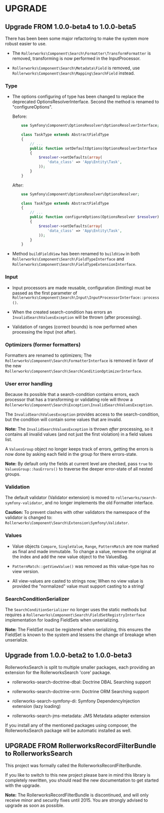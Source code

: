 UPGRADE
=======

## Upgrade FROM 1.0.0-beta4 to 1.0.0-beta5

There has been been some major refactoring to make the system more robust
easier to use.

* The `Rollerworks\Component\Search\Formatter\TransformFormatter` is removed,
  transforming is now performed in the InputProcessor.
  
* `Rollerworks\Component\Search\Metadata\Field` is removed,
  use `Rollerworks\Component\Search\Mapping\SearchField` instead.
  
### Type

* The options configuring of type has been changed to replace the deprecated
  OptionsResolverInterface. Second the method is renamed to "configureOptions".

  Before:
  
  ```php
      use Symfony\Component\OptionsResolver\OptionsResolverInterface;
      
      class TaskType extends AbstractFieldType
      {
          // ...
          public function setDefaultOptions(OptionsResolverInterface $resolver)
          {
              $resolver->setDefaults(array(
                  'data_class' => 'App\Entity\Task',
              ));
          }
      }
  ```
  
  After:
  
  ```php
      use Symfony\Component\OptionsResolver\OptionsResolver;
      
      class TaskType extends AbstractFieldType
      {
          // ...
          public function configureOptions(OptionsResolver $resolver)
          {
              $resolver->setDefaults(array(
                  'data_class' => 'App\Entity\Task',
              ));
          }
      }
  ```
  
* Method `buildFieldView` has been renamed to `buildView` in both
  `Rollerworks\Component\Search\FieldTypeInterface` and
  `Rollerworks\Component\Search\FieldTypeExtensionInterface`.

### Input

* Input processors are made reusable, configuration (limiting) must be passed as the
  first parameter of `Rollerworks\Component\Search\Input\InputProcessorInterface::process()`.
  
* When the created search-condition has errors an `InvalidSearchValuesException`
  will be thrown (after processing).
  
* Validation of ranges (correct bounds) is now performed when processing
  the Input (not after).

### Optimizers (former formatters)

Formatters are renamed to optimizers; The `Rollerworks\Component\Search\FormatterInterface`
is removed in favor of the new `Rollerworks\Component\Search\SearchConditionOptimizerInterface`.
  
### User error handling

Because its possible that a search-condition contains errors, each processor
that has a transforming or validating role will throw a
`Rollerworks\Component\Search\Exception\InvalidSearchValuesException`.

The `InvalidSearchValuesException` provides access to the search-condition,
but the condition will contain some values that are invalid.
  
**Note:** The `InvalidSearchValuesException` is thrown *after* processing,
so it contains all invalid values (and not just the first violation) in a field
values list.

A `ValuesGroup` object no longer keeps track of errors, getting the errors
is now done by asking each field in the group for there errors-state.

**Note:** By default only the fields at current level are checked,
pass `true` to `ValuesGroup::hasErrors()` to traverse the deeper
error-state of all nested groups.

### Validation

The default validator (Validator extension) is moved to `rollerworks/search-symfony-validator`, 
and no longer implements the old Formatter interface.

**Caution:** To prevent clashes with other validators the namespace of the validator
is changed to: `Rollerworks\Component\Search\Extension\Symfony\Validator`.

### Values
  
* Value objects `Compare`, `SingleValue`, `Range`, `PatternMatch` are now marked as
  final and made immutable. To change a value, remove the original at the index and
  add the new value object to the ValuesBag.
  
* `PatternMatch::getViewValue()` was removed as this value-type has no view version.
  
* All view-values are casted to strings now;
  When no view value is provided the "normalized" value must support casting to a string!
  
### SearchConditionSerializer

The `SearchConditionSerializer` no longer uses the static methods
but requires a `Rollerworks\Component\Search\FieldSetRegistryInterface` implementation
for loading FieldSets when unserializing.

**Note:** The FieldSet must be registered when serializing, this ensures the FieldSet is
known to the system and lessens the change of breakage when unserialize.

## Upgrade from 1.0.0-beta2 to 1.0.0-beta3

RollerworksSearch is split to multiple smaller packages,
each providing an extension for the RollerworksSearch 'core' package.

* rollerworks-search-doctrine-dbal: Doctrine DBAL Searching support
* rollerworks-search-doctrine-orm:  Doctrine ORM Searching support

* rollerworks-search-symfony-di: Symfony DependencyInjection extension (lazy loading)
* rollerworks-search-jms-metadata: JMS Metadata adapter extension

If you install any of the mentioned packages using composer,
the RollerworksSearch package will be automatic installed as well.

## UPGRADE FROM RollerworksRecordFilterBundle to RollerworksSearch

This project was formally called the RollerworksRecordFilterBundle.

If you like to switch to this new project please bare in mind
this library is completely rewritten, you should read the new documentation
to get started with the upgrade.

**Note:** The RollerworksRecordFilterBundle is discontinued, and will only receive
minor and security fixes until 2015. You are strongly advised to upgrade as soon as
possible.
